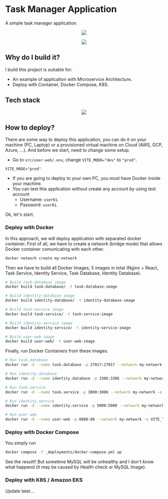 # Task Manager Application

A simple task manager application.

<p align="center"><img src="https://github.com/user-attachments/assets/f0f173d0-94c3-44a2-832b-75288e92e408" /></p>

<p align="center"><img src="https://github.com/user-attachments/assets/0f926a15-1a7c-4842-8eee-873d64ad486a" /></p>

## Why do I build it?

I build this project is suitable for:

- An example of application with Microservice Architecture.
- Deploy with Container, Docker Compose, K8S.

## Tech stack

<p align="center"><img src="https://github.com/user-attachments/assets/b5b67573-f9da-4e42-9c2e-e935d540dc62" /></p>

## How to deploy?

There are some way to deploy this application, you can do it on your machine (PC, Laptop) or a provisioned virtual machine on Cloud (AWS, GCP, Azure, ...). And before we start, need to change some setup.

- Go to `src/user-web/.env`, change `VITE_MODE="dev"` to `"prod"`.

```
VITE_MODE="prod"
```

- If you are going to deploy to your own PC, you must have Docker inside your machine.
- You can test this application without create any account by using test account
  - Username: `user01`.
  - Password: `user01`.

Ok, let's start.

### Deploy with Docker

In this approach, we will deploy application with separated docker container. First of all, we have to create a network (bridge mode) that allows Docker container comunicating with each other.

```bash
docker network create my-network
```

Then we have to build all Docker Images, 5 images in total (Nginx + React, Task Service, Identity Service, Task Database, Identity Database).

```bash
# Build task-database image
docker build task-database/ -t task-database-image

# Build identity-database image
docker build identity-database/ -t identity-database-image

# Build task-service image
docker build task-service/ -t task-service-image

# Build identity-service image
docker build identity-service/ -t identity-service-image

# Build user-web image
docker build user-web/ -t user-web-image
```

Finally, run Docker Containers from these images.

```bash
# Run task.database
docker run -d --name task.database -p 27017:27017 --network my-network -e MONGODB_INITDB_ROOT_USERNAME=root -e MONGODB_INITDB_ROOT_PASSWORD=letmein12345 -e MONGODB_DATABASE=TaskManager task-database-image

# Run identity.database
docker run -d --name identity.database -p 3306:3306 --network my-network -e MYSQL_ROOT_USER=root -e MYSQL_ROOT_PASSWORD=letmein12345 -e MYSQL_DATABASE=TaskManagerIdentity identity-database-image

# Run task.service
docker run -d --name task.service -p 3000:3000 --network my-network -e MONGODB_INITDB_ROOT_USERNAME=root -e MONGODB_INITDB_ROOT_PASSWORD=letmein12345 -e MONGODB_DATABASE=TaskManager task-service-image

# Run identity.service
docker run -d --name identity.service -p 5000:5000 --network my-network -e MYSQL_ROOT_USER=root -e MYSQL_ROOT_PASSWORD=letmein12345 -e MYSQL_DATABASE=TaskManagerIdentity identity-service-image

# Run user web
docker run -d --name user-web -p 8888:80 --network my-network -e VITE_TASK_SERVICE_ENDPOINT="/task-service" -e VITE_IDENTITY_SERVICE_ENDPOINT="/identity-service" -e VITE_MODE="prod" user-web-image
```

### Deploy with Docker Compose

You simply run

```bash
docker compose -f _deployments/docker-compose.yml up
```

See the result!! But sometime MySQL will be unhealthy and I don't know what happend (it may be caused by Health check or MySQL Image).

### Deploy with K8S / Amazon EKS

Update later...
